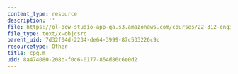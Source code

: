 ```yaml
---
content_type: resource
description: ''
file: https://ol-ocw-studio-app-qa.s3.amazonaws.com/courses/22-312-engineering-of-nuclear-reactors-fall-2015/8a474080208bf0c60177864d86c6e0d2_cpg.m
file_type: text/x-objcsrc
parent_uid: 7d32f04d-2234-de64-3999-87c533226c9c
resourcetype: Other
title: cpg.m
uid: 8a474080-208b-f0c6-0177-864d86c6e0d2
---
```

